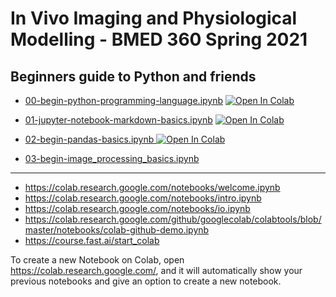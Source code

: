 # In Vivo Imaging and Physiological Modelling - BMED 360 Spring 2021


## Beginners guide to Python and friends


- [00-begin-python-programming-language.ipynb](https://nbviewer.jupyter.org/github/computational-medicine/BMED360-2021/blob/main/Lab0-beginners-guide/00-begin-python-programming-language.ipynb) <a href="https://colab.research.google.com/github/computational-medicine/BMED360-2021/blob/main/Lab0-beginners-guide/00-begin-python-programming-language.ipynb">
  <img src="https://colab.research.google.com/assets/colab-badge.svg" alt="Open In Colab"/>
</a>


- [01-jupyter-notebook-markdown-basics.ipynb](https://nbviewer.jupyter.org/github/computational-medicine/BMED360-2021/blob/main/Lab0-beginners-guide/01-jupyter-notebook-markdown-basics.ipynb) <a href="https://colab.research.google.com/github/computational-medicine/BMED360-2021/blob/main/Lab0-beginners-guide/01-jupyter-notebook-markdown-basics.ipynb">
  <img src="https://colab.research.google.com/assets/colab-badge.svg" alt="Open In Colab"/>
</a>



- [02-begin-pandas-basics.ipynb](https://nbviewer.jupyter.org/github/computational-medicine/BMED360-2021/blob/main/Lab0-beginners-guide/02-begin-pandas-basics.ipynb)<a href="https://colab.research.google.com/github/computational-medicine/BMED360-2021/blob/main/Lab0-beginners-guide/02-begin-pandas-basics.ipynb">
  <img src="https://colab.research.google.com/assets/colab-badge.svg" alt="Open In Colab"/>
</a>


- [03-begin-image_processing_basics.ipynb](./03-begin-image_processing_basics.ipynb)


------

- https://colab.research.google.com/notebooks/welcome.ipynb
- https://colab.research.google.com/notebooks/intro.ipynb
- https://colab.research.google.com/notebooks/io.ipynb
- https://colab.research.google.com/github/googlecolab/colabtools/blob/master/notebooks/colab-github-demo.ipynb
- https://course.fast.ai/start_colab

To create a new Notebook on Colab, open https://colab.research.google.com/, and it will automatically show your previous notebooks and give an option to create a new notebook.

